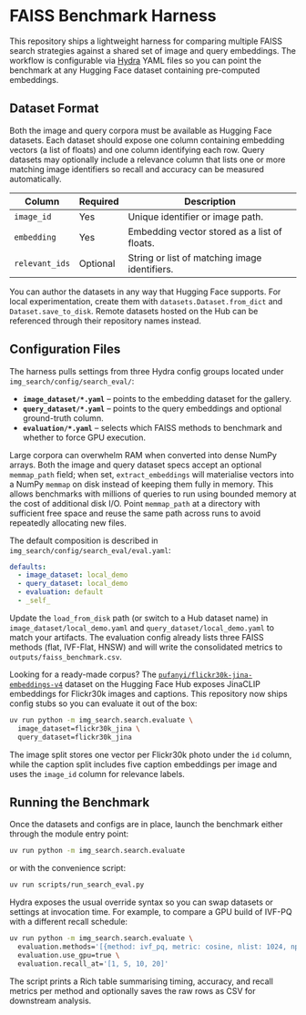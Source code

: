 # FAISS Benchmark Harness

This repository ships a lightweight harness for comparing multiple FAISS search
strategies against a shared set of image and query embeddings. The workflow is
configurable via [Hydra](https://hydra.cc/) YAML files so you can point the
benchmark at any Hugging Face dataset containing pre-computed embeddings.

## Dataset Format

Both the image and query corpora must be available as Hugging Face datasets.
Each dataset should expose one column containing embedding vectors (a list of
floats) and one column identifying each row. Query datasets may optionally
include a relevance column that lists one or more matching image identifiers so
recall and accuracy can be measured automatically.

| Column           | Required | Description                                    |
|------------------|----------|------------------------------------------------|
| `image_id`       | Yes      | Unique identifier or image path.               |
| `embedding`      | Yes      | Embedding vector stored as a list of floats.   |
| `relevant_ids`   | Optional | String or list of matching image identifiers.  |

You can author the datasets in any way that Hugging Face supports. For local
experimentation, create them with `datasets.Dataset.from_dict` and
`Dataset.save_to_disk`. Remote datasets hosted on the Hub can be referenced
through their repository names instead.

## Configuration Files

The harness pulls settings from three Hydra config groups located under
`img_search/config/search_eval/`:

- **`image_dataset/*.yaml`** – points to the embedding dataset for the gallery.
- **`query_dataset/*.yaml`** – points to the query embeddings and optional
ground-truth column.
- **`evaluation/*.yaml`** – selects which FAISS methods to benchmark and whether
to force GPU execution.

Large corpora can overwhelm RAM when converted into dense NumPy arrays. Both the
image and query dataset specs accept an optional `memmap_path` field; when set,
`extract_embeddings` will materialise vectors into a NumPy `memmap` on disk
instead of keeping them fully in memory. This allows benchmarks with millions of
queries to run using bounded memory at the cost of additional disk I/O. Point
`memmap_path` at a directory with sufficient free space and reuse the same path
across runs to avoid repeatedly allocating new files.

The default composition is described in `img_search/config/search_eval/eval.yaml`:

```yaml
defaults:
  - image_dataset: local_demo
  - query_dataset: local_demo
  - evaluation: default
  - _self_
```

Update the `load_from_disk` path (or switch to a Hub dataset name) in
`image_dataset/local_demo.yaml` and `query_dataset/local_demo.yaml` to match your
artifacts. The evaluation config already lists three FAISS methods (flat,
IVF-Flat, HNSW) and will write the consolidated metrics to
`outputs/faiss_benchmark.csv`.

Looking for a ready-made corpus? The
[`pufanyi/flickr30k-jina-embeddings-v4`](https://huggingface.co/datasets/pufanyi/flickr30k-jina-embeddings-v4)
dataset on the Hugging Face Hub exposes JinaCLIP embeddings for Flickr30k
images and captions. This repository now ships config stubs so you can evaluate
it out of the box:

```bash
uv run python -m img_search.search.evaluate \
  image_dataset=flickr30k_jina \
  query_dataset=flickr30k_jina
```

The image split stores one vector per Flickr30k photo under the `id` column,
while the caption split includes five caption embeddings per image and uses the
`image_id` column for relevance labels.

## Running the Benchmark

Once the datasets and configs are in place, launch the benchmark either through
the module entry point:

```bash
uv run python -m img_search.search.evaluate
```

or with the convenience script:

```bash
uv run scripts/run_search_eval.py
```

Hydra exposes the usual override syntax so you can swap datasets or settings at
invocation time. For example, to compare a GPU build of IVF-PQ with a different
recall schedule:

```bash
uv run python -m img_search.search.evaluate \
  evaluation.methods='[{method: ivf_pq, metric: cosine, nlist: 1024, nprobe: 32, m: 8}]' \
  evaluation.use_gpu=true \
  evaluation.recall_at='[1, 5, 10, 20]'
```

The script prints a Rich table summarising timing, accuracy, and recall metrics
per method and optionally saves the raw rows as CSV for downstream analysis.
